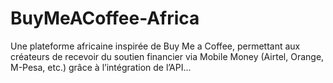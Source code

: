 # BuyMeACoffee-Africa
Une plateforme africaine inspirée de Buy Me a Coffee, permettant aux créateurs de recevoir du soutien financier via Mobile Money (Airtel, Orange, M-Pesa, etc.) grâce à l’intégration de l’API...
